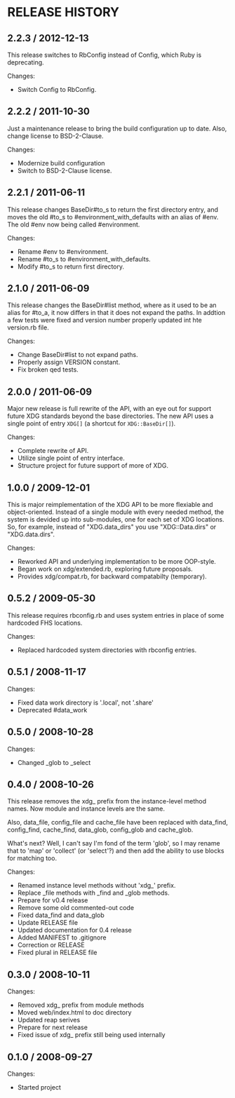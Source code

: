 # RELEASE HISTORY

## 2.2.3 / 2012-12-13

This release switches to RbConfig instead of Config, which Ruby
is deprecating.

Changes:

* Switch Config to RbConfig.


## 2.2.2 / 2011-10-30

Just a maintenance release to bring the build configuration
up to date. Also, change license to BSD-2-Clause.

Changes:

* Modernize build configuration
* Switch to BSD-2-Clause license.


## 2.2.1 / 2011-06-11

This release changes BaseDir#to_s to return the first directory
entry, and moves the old #to_s to #environment_with_defaults
with an alias of #env. The old #env now being called #environment.

Changes:

* Rename #env to #environment.
* Rename #to_s to #environment_with_defaults.
* Modify #to_s to return first directory.


## 2.1.0 / 2011-06-09

This release changes the BaseDir#list method, where as it used
to be an alias for #to_a, it now differs in that it does not
expand the paths. In addtion a few tests were fixed and version
number properly updated int hte version.rb file.

Changes:

* Change BaseDir#list to not expand paths.
* Properly assign VERSION constant.
* Fix broken qed tests.


## 2.0.0 / 2011-06-09

Major new release is full rewrite of the API, with an eye out for
support future XDG standards beyond the base directories. The
new API uses a single point of entry `XDG[]` (a shortcut for
`XDG::BaseDir[]`).

Changes:

* Complete rewrite of API.
* Utilize single point of entry interface.
* Structure project for future support of more of XDG.


## 1.0.0 / 2009-12-01

This is major reimplementation of the XDG API to be more flexiable
and object-oriented. Instead of a single module with every 
needed method, the system is devided up into sub-modules, one for
each set of XDG locations. So, for example, instead of "XDG.data_dirs"
you use "XDG::Data.dirs" or "XDG.data.dirs".

Changes:

* Reworked API and underlying implementation to be more OOP-style.
* Began work on xdg/extended.rb, exploring future proposals.
* Provides xdg/compat.rb, for backward compatabilty (temporary).


## 0.5.2 / 2009-05-30

This release requires rbconfig.rb and uses system entries in place of
some hardcoded FHS locations.

Changes:

* Replaced hardcoded system directories with rbconfig entries.


## 0.5.1 / 2008-11-17

Changes:

* Fixed data work directory is '.local', not '.share'
* Deprecated #data_work


## 0.5.0 / 2008-10-28

Changes:

* Changed _glob to _select


## 0.4.0 / 2008-10-26

This release removes the xdg_ prefix from the instance-level
method names. Now module and instance levels are the same.

Also, data_file, config_file and cache_file have been replaced with
data_find, config_find, cache_find, data_glob, config_glob and
cache_glob.

What's next? Well, I can't say I'm fond of the term 'glob', so I
may rename that to 'map' or 'collect' (or 'select'?)  and then 
add the ability to use blocks for matching too.

Changes:

* Renamed instance level methods without 'xdg_' prefix.
* Replace _file methods with _find and _glob methods.
* Prepare for v0.4 release
* Remove some old commented-out code
* Fixed data_find and data_glob
* Update RELEASE file
* Updated documentation for 0.4 release
* Added MANIFEST to .gitignore
* Correction or RELEASE
* Fixed plural in RELEASE file


## 0.3.0 / 2008-10-11

Changes:

* Removed xdg_ prefix from module methods
* Moved web/index.html to doc directory
* Updated reap serives
* Prepare for next release
* Fixed issue of xdg_ prefix still being used internally


## 0.1.0 / 2008-09-27

Changes:

* Started project

